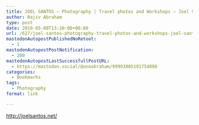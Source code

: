 ```yaml
---
title: JOEL SANTOS – Photography | Travel photos and Workshops – Joel Santos is a renowned travel and nature photographer. Leads Workshops and Photo Tours all over the world. Published 5 books. Canon Explorer
author: Rajiv Abraham
type: post
date: 2018-05-08T13:20:00+00:00
url: /627/joel-santos-photography-travel-photos-and-workshops-joel-santos-is-a-renowned-travel-and-nature-photographer-leads-workshops-and-photo-tours-all-over-the-world-published-5-books-canon-explore/
mastodonAutopostPublishedNoRetoot:
  - 1
mastodonAutopostPostNotification:
  - 200
mastodonAutopostLastSuccessfullPostURL:
  - https://mastodon.social/@unoabraham/99993885191754806
categories:
  - Bookmarks
tags:
  - Photography
format: link

---
```

<http://joelsantos.net/>